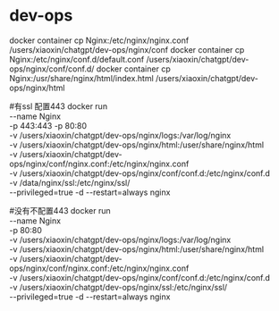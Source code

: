 #  dev-ops 

docker container cp Nginx:/etc/nginx/nginx.conf /users/xiaoxin/chatgpt/dev-ops/nginx/conf
docker container cp Nginx:/etc/nginx/conf.d/default.conf /users/xiaoxin/chatgpt/dev-ops/nginx/conf/conf.d/
docker container cp Nginx:/usr/share/nginx/html/index.html /users/xiaoxin/chatgpt/dev-ops/nginx/html


#有ssl 配置443
docker run \
--name Nginx \
-p 443:443 -p 80:80 \
-v /users/xiaoxin/chatgpt/dev-ops/nginx/logs:/var/log/nginx \
-v /users/xiaoxin/chatgpt/dev-ops/nginx/html:/user/share/nginx/html \
-v /users/xiaoxin/chatgpt/dev-ops/nginx/conf/nginx.conf:/etc/nginx/nginx.conf \
-v /users/xiaoxin/chatgpt/dev-ops/nginx/conf/conf.d:/etc/nginx/conf.d \
-v /data/nginx/ssl:/etc/nginx/ssl/ \
--privileged=true -d --restart=always nginx

#没有不配置443
docker run \
--name Nginx \
-p 80:80 \
-v /users/xiaoxin/chatgpt/dev-ops/nginx/logs:/var/log/nginx \
-v /users/xiaoxin/chatgpt/dev-ops/nginx/html:/user/share/nginx/html \
-v /users/xiaoxin/chatgpt/dev-ops/nginx/conf/nginx.conf:/etc/nginx/nginx.conf \
-v /users/xiaoxin/chatgpt/dev-ops/nginx/conf/conf.d:/etc/nginx/conf.d \
-v /users/xiaoxin/chatgpt/dev-ops/nginx/ssl:/etc/nginx/ssl/ \
--privileged=true -d --restart=always nginx